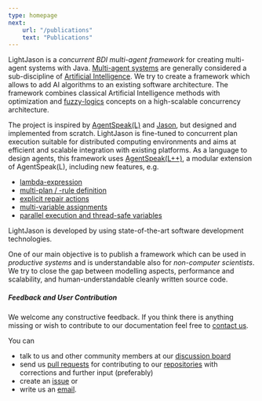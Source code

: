 ```yaml
---
type: homepage
next:
    url: "/publications"
    text: "Publications"
---
```


LightJason is a _concurrent BDI multi-agent framework_ for creating multi-agent systems with Java. [Multi-agent systems](https://en.wikipedia.org/wiki/Multi-agent_system) are generally considered a sub-discipline of [Artificial Intelligence](https://en.wikipedia.org/wiki/Artificial_intelligence). We try to create a framework which allows to add AI algorithms to an existing software architecture. The framework combines classical Artificial Intelligence methods with optimization and [fuzzy-logics](https://en.wikipedia.org/wiki/Fuzzy_logic) concepts on a high-scalable concurrency architecture.

The project is inspired by [AgentSpeak(L)](https://en.wikipedia.org/wiki/AgentSpeak) and  [Jason](http://jason.sourceforge.net), but designed and implemented from scratch.
LightJason is fine-tuned to concurrent plan execution suitable for distributed computing environments and aims at efficient and scalable integration with existing platforms.
As a language to design agents, this framework uses [AgentSpeak(L++)](http://lightjason.github.io/AgentSpeak/rrd-output/html/org/lightjason/agentspeak/grammar/Agent.g4/index.htm), a modular extension of AgentSpeak(L), including new features, e.g.

* [lambda-expression](framework/agentspeak#lambdaexpression)
* [multi-plan / -rule definition](framework/agentspeak#multiplanrule)
* [explicit repair actions](framework/agentspeak#repairaction)
* [multi-variable assignments](framework/agentspeak#multiassignment)
* [parallel execution and thread-safe variables](framework/agentspeak#parallelism)

LightJason is developed by using state-of-the-art software development technologies.

One of our main objective is to publish a framework which can be used in _productive systems_ and is understandable also for _non-computer scientists_. We try to close the gap between modelling aspects, performance and scalability, and human-understandable cleanly written source code.

##### Feedback and User Contribution

We welcome any constructive feedback.
If you think there is anything missing or wish to contribute to our documentation feel free to [contact us](/contact).

You can

* talk to us and other community members at our [discussion board](https://gitter.im/LightJason)
* send us [pull requests](https://help.github.com/articles/about-pull-requests/) for contributing to our [repositories](https://github.com/LightJason/) with corrections and further input (preferably)
* create an [issue](https://github.com/LightJason/AgentSpeak/issues) or
* write us an [email](/contact).
